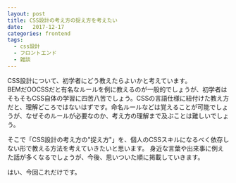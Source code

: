 ```yaml
---
layout: post
title: CSS設計の考え方の捉え方を考えたい
date:   2017-12-17
categories: frontend
tags:
  - css設計
  - フロントエンド
  - 雑談
---
```

CSS設計について、初学者にどう教えたらよいかと考えています。  
BEMだOOCSSだと有名なルールを例に教えるのが一般的でしょうが、初学者はそもそもCSS自体の学習に四苦八苦でしょう。CSSの言語仕様に紐付けた教え方だと、理解どころではないはずです。命名ルールなどは覚えることが可能でしょうが、なぜそのルールが必要なのか、考え方の理解まで及ぶことは難しいでしょう。

そこで「CSS設計の考え方の"捉え方"」を、個人のCSSスキルになるべく依存しない形で教える方法を考えていきたいと思います。
身近な言葉や出来事に例えた話が多くなるでしょうが、今後、思いついた順に掲載していきます。

はい、今回これだけです。
